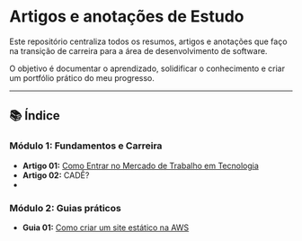 # Artigos e anotações de Estudo

Este repositório centraliza todos os resumos, artigos e anotações que faço na transição de carreira para a área de desenvolvimento de software.

O objetivo é documentar o aprendizado, solidificar o conhecimento e criar um portfólio prático do meu progresso.

---

## 📚 Índice

### Módulo 1: Fundamentos e Carreira

* **Artigo 01:** [Como Entrar no Mercado de Trabalho em Tecnologia](01-como-entrar-no-mercado-de-tecnologia.md)
* **Artigo 02:** CADÊ?
* 
### Módulo 2: Guias práticos

* **Guia 01:** [Como criar um site estático na AWS](https://github.com/julioccamargo/artigos/blob/main/01-como-criar-site-estatico-aws.md)
